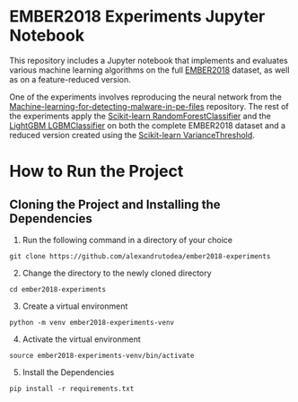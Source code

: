# EMBER2018 Experiments Jupyter Notebook
This repository includes a Jupyter notebook that implements and evaluates various machine learning algorithms on the full [EMBER2018](https://github.com/elastic/ember) dataset, as well as on a feature-reduced version.

One of the experiments involves reproducing the neural network from the [Machine-learning-for-detecting-malware-in-pe-files](https://github.com/CollinConnors/Machine-learning-for-detecting-malware-in-pe-files) repository. The rest of the experiments apply the [Scikit-learn RandomForestClassifier](https://scikit-learn.org/stable/modules/generated/sklearn.ensemble.RandomForestClassifier.html) and the [LightGBM LGBMClassifier](https://github.com/microsoft/LightGBM) on both the complete EMBER2018 dataset and a reduced version created using the [Scikit-learn VarianceThreshold](https://scikit-learn.org/stable/modules/generated/sklearn.feature_selection.VarianceThreshold.html).

# How to Run the Project

## Cloning the Project and Installing the Dependencies

1. Run the following command in a directory of your choice

```
git clone https://github.com/alexandrutodea/ember2018-experiments
```

2. Change the directory to the newly cloned directory

```
cd ember2018-experiments
```

3. Create a virtual environment

```
python -m venv ember2018-experiments-venv
```

4. Activate the virtual environment

```
source ember2018-experiments-venv/bin/activate
```

5. Install the Dependencies

```
pip install -r requirements.txt
```
